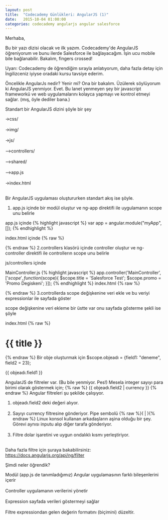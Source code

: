 ```yaml
---
layout: post
title:  "Codecademy Günlükleri: AngularJS (1)"
date:   2015-10-04 01:00:00
categories: codecademy angularjs angular salesforce
---
```

Merhaba,

Bu bir yazı dizisi olacak ve ilk yazım. Codecademy'de AngularJS öğreniyorum ve bunu ilerde Salesforce ile bağlayacağım. İşin ucu mobile bile bağlanabilir. Bakalım, fingers crossed! 

Uyarı: Codecademy de öğrendiğim sırayla anlatıyorum, daha fazla detay için İngilizceniz iyiyse oradaki kursu tavsiye ederim.

Öncelikle AngularJs nedir? Yenir mi? Ona bir bakalım. Üzülerek söylüyorum ki AngularJS yenmiyor. Evet. Bu lanet yenmeyen şey bir javascript frameworkü ve web uygulamalarını kolayca yapmayı ve kontrol etmeyi sağlar. (mış, öyle dediler bana.)

Standart bir AngularJS dizini şöyle bir şey

->css/ <br></br>
->img/ <br></br>
->js/ <br></br>
 -->controllers/ <br></br>
 -->shared/ <br></br>
 -->app.js <br></br>
->index.html <br></br>

Bir AngularJS uygulaması oluştururken standart akış ise şöyle.

1. app.js içinde bir modül oluştur ve ng-app direktifi ile uygulamanın scope unu belirle

app.js içinde 
{% highlight javascript %}
var app = angular.module("myApp", []);
{% endhighlight %}

index.html içinde
{% raw %}
<body ng-app="myApp"></body>
{% endraw %}
2.controllers klasörü içinde controller oluştur ve ng-controller direktifi ile controllerın scope unu belirle

js/controllers içinde

MainController.js
{% highlight javascript %}
app.controller('MainController', ['$scope', function($scope){
  $scope.title = 'Salesforce Test';
  $scope.promo = 'Promo Degiskeni';
}]);
{% endhighlight %}
index.html
{% raw %}
<div class="main" ng-controller="MainController">
</div> <!-- main -->
{% endraw %}
3.controllerda scope değişkenine veri ekle ve bu veriyi expressionlar ile sayfada göster

scope değişkenine veri ekleme bir üstte var onu sayfada gösterme şekli ise şöyle

index.html
{% raw %}
<h1>{{ title }}</h1> <!-- bu Salesforce Test  yazacak sayfaya--> 
{% endraw %}
Bir obje oluşturmak için $scope.objeadı = {field1: "deneme", field2 = 23};

{{ objeadı.field1 }} <!-- bu deneme yazısını gösteriyor -->

AngularJS de filtreler var. (Bu bile yenmiyor. Pes!) Mesela integer sayıyı para birimi olarak göstermek için;
{% raw %}
{{ objeadı.field2 | currency }}
{% endraw %}
Angular filtreleri şu şekilde çalışıyor.

1. objeadı.field2 deki değeri alıyor. <br></br>
2. Sayıyı currency filtresine gönderiyor. Pipe sembolü {% raw %}( | ){% endraw %} Linux konsol kullanan arkadaşların aşina olduğu bir şey. Görevi aynısı inputu alıp diğer tarafa gönderiyor. <br></br>
3. Filtre dolar işaretini ve uygun ondalıklı kısmı yerleştiriyor. <br></br>

Daha fazla filtre için şuraya bakabilirsiniz: https://docs.angularjs.org/api/ng/filter

Şimdi neler öğrendik?

Modül (app.js de tanımladığımız) Angular uygulamasının farklı bileşenlerini içerir <br></br>
Controller uygulamanın verilerini yönetir <br></br>
Expression sayfada verileri göstermeyi sağlar <br></br>
Filtre expressiondan gelen değerin formatını (biçimini) düzeltir. <br></br>